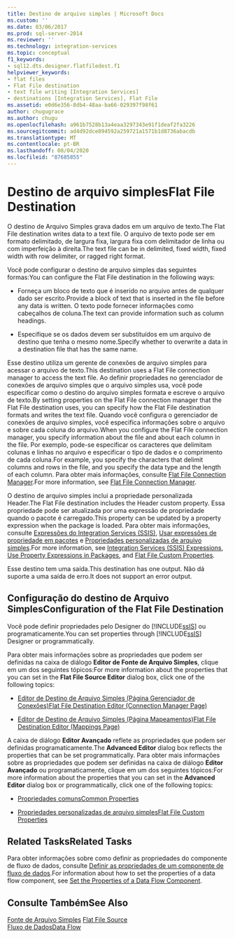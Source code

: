 ```yaml
---
title: Destino de arquivo simples | Microsoft Docs
ms.custom: ''
ms.date: 03/06/2017
ms.prod: sql-server-2014
ms.reviewer: ''
ms.technology: integration-services
ms.topic: conceptual
f1_keywords:
- sql12.dts.designer.flatfiledest.f1
helpviewer_keywords:
- flat files
- Flat File destination
- text file writing [Integration Services]
- destinations [Integration Services], Flat File
ms.assetid: e0d6e356-8db4-48aa-ba66-029397f98f61
author: chugugrace
ms.author: chugu
ms.openlocfilehash: a961b7528b13a4eaa3297343e91f1deaf2fa3226
ms.sourcegitcommit: ad4d92dce894592a259721a1571b1d8736abacdb
ms.translationtype: MT
ms.contentlocale: pt-BR
ms.lasthandoff: 08/04/2020
ms.locfileid: "87685855"
---
```

# <a name="flat-file-destination"></a><span data-ttu-id="30dd3-102">Destino de arquivo simples</span><span class="sxs-lookup"><span data-stu-id="30dd3-102">Flat File Destination</span></span>
  <span data-ttu-id="30dd3-103">O destino de Arquivo Simples grava dados em um arquivo de texto.</span><span class="sxs-lookup"><span data-stu-id="30dd3-103">The Flat File destination writes data to a text file.</span></span> <span data-ttu-id="30dd3-104">O arquivo de texto pode ser em formato delimitado, de largura fixa, largura fixa com delimitador de linha ou com imperfeição à direita.</span><span class="sxs-lookup"><span data-stu-id="30dd3-104">The text file can be in delimited, fixed width, fixed width with row delimiter, or ragged right format.</span></span>  
  
 <span data-ttu-id="30dd3-105">Você pode configurar o destino de arquivo simples das seguintes formas:</span><span class="sxs-lookup"><span data-stu-id="30dd3-105">You can configure the Flat File destination in the following ways:</span></span>  
  
-   <span data-ttu-id="30dd3-106">Forneça um bloco de texto que é inserido no arquivo antes de qualquer dado ser escrito.</span><span class="sxs-lookup"><span data-stu-id="30dd3-106">Provide a block of text that is inserted in the file before any data is written.</span></span> <span data-ttu-id="30dd3-107">O texto pode fornecer informações como cabeçalhos de coluna.</span><span class="sxs-lookup"><span data-stu-id="30dd3-107">The text can provide information such as column headings.</span></span>  
  
-   <span data-ttu-id="30dd3-108">Especifique se os dados devem ser substituídos em um arquivo de destino que tenha o mesmo nome.</span><span class="sxs-lookup"><span data-stu-id="30dd3-108">Specify whether to overwrite a data in a destination file that has the same name.</span></span>  
  
 <span data-ttu-id="30dd3-109">Esse destino utiliza um gerente de conexões de arquivo simples para acessar o arquivo de texto.</span><span class="sxs-lookup"><span data-stu-id="30dd3-109">This destination uses a Flat File connection manager to access the text file.</span></span> <span data-ttu-id="30dd3-110">Ao definir propriedades no gerenciador de conexões de arquivo simples que o arquivo simples usa, você pode especificar como o destino do arquivo simples formata e escreve o arquivo de texto.</span><span class="sxs-lookup"><span data-stu-id="30dd3-110">By setting properties on the Flat File connection manager that the Flat File destination uses, you can specify how the Flat File destination formats and writes the text file.</span></span> <span data-ttu-id="30dd3-111">Quando você configura o gerenciador de conexões de arquivo simples, você especifica informações sobre o arquivo e sobre cada coluna do arquivo.</span><span class="sxs-lookup"><span data-stu-id="30dd3-111">When you configure the Flat File connection manager, you specify information about the file and about each column in the file.</span></span> <span data-ttu-id="30dd3-112">Por exemplo, pode-se especificar os caracteres que delimitam colunas e linhas no arquivo e especificar o tipo de dados e o comprimento de cada coluna.</span><span class="sxs-lookup"><span data-stu-id="30dd3-112">For example, you specify the characters that delimit columns and rows in the file, and you specify the data type and the length of each column.</span></span> <span data-ttu-id="30dd3-113">Para obter mais informações, consulte [Flat File Connection Manager](../connection-manager/file-connection-manager.md).</span><span class="sxs-lookup"><span data-stu-id="30dd3-113">For more information, see [Flat File Connection Manager](../connection-manager/file-connection-manager.md).</span></span>  
  
 <span data-ttu-id="30dd3-114">O destino de arquivo simples inclui a propriedade personalizada Header.</span><span class="sxs-lookup"><span data-stu-id="30dd3-114">The Flat File destination includes the Header custom property.</span></span> <span data-ttu-id="30dd3-115">Essa propriedade pode ser atualizada por uma expressão de propriedade quando o pacote é carregado.</span><span class="sxs-lookup"><span data-stu-id="30dd3-115">This property can be updated by a property expression when the package is loaded.</span></span> <span data-ttu-id="30dd3-116">Para obter mais informações, consulte [Expressões do Integration Services &#40;SSIS&#41;](../expressions/integration-services-ssis-expressions.md), [Usar expressões de propriedade em pacotes](../expressions/use-property-expressions-in-packages.md) e [Propriedades personalizadas de arquivo simples](flat-file-custom-properties.md).</span><span class="sxs-lookup"><span data-stu-id="30dd3-116">For more information, see [Integration Services &#40;SSIS&#41; Expressions](../expressions/integration-services-ssis-expressions.md), [Use Property Expressions in Packages](../expressions/use-property-expressions-in-packages.md), and [Flat File Custom Properties](flat-file-custom-properties.md).</span></span>  
  
 <span data-ttu-id="30dd3-117">Esse destino tem uma saída.</span><span class="sxs-lookup"><span data-stu-id="30dd3-117">This destination has one output.</span></span> <span data-ttu-id="30dd3-118">Não dá suporte a uma saída de erro.</span><span class="sxs-lookup"><span data-stu-id="30dd3-118">It does not support an error output.</span></span>  
  
## <a name="configuration-of-the-flat-file-destination"></a><span data-ttu-id="30dd3-119">Configuração do destino de Arquivo Simples</span><span class="sxs-lookup"><span data-stu-id="30dd3-119">Configuration of the Flat File Destination</span></span>  
 <span data-ttu-id="30dd3-120">Você pode definir propriedades pelo Designer do [!INCLUDE[ssIS](../../includes/ssis-md.md)] ou programaticamente.</span><span class="sxs-lookup"><span data-stu-id="30dd3-120">You can set properties through [!INCLUDE[ssIS](../../includes/ssis-md.md)] Designer or programmatically.</span></span>  
  
 <span data-ttu-id="30dd3-121">Para obter mais informações sobre as propriedades que podem ser definidas na caixa de diálogo **Editor de Fonte de Arquivo Simples**, clique em um dos seguintes tópicos:</span><span class="sxs-lookup"><span data-stu-id="30dd3-121">For more information about the properties that you can set in the **Flat File Source Editor** dialog box, click one of the following topics:</span></span>  
  
-   [<span data-ttu-id="30dd3-122">Editor de Destino de Arquivo Simples &#40;Página Gerenciador de Conexões&#41;</span><span class="sxs-lookup"><span data-stu-id="30dd3-122">Flat File Destination Editor &#40;Connection Manager Page&#41;</span></span>](../flat-file-destination-editor-connection-manager-page.md)  
  
-   [<span data-ttu-id="30dd3-123">Editor de Destino de Arquivo Simples &#40;Página Mapeamentos&#41;</span><span class="sxs-lookup"><span data-stu-id="30dd3-123">Flat File Destination Editor &#40;Mappings Page&#41;</span></span>](../flat-file-destination-editor-mappings-page.md)  
  
 <span data-ttu-id="30dd3-124">A caixa de diálogo **Editor Avançado** reflete as propriedades que podem ser definidas programaticamente.</span><span class="sxs-lookup"><span data-stu-id="30dd3-124">The **Advanced Editor** dialog box reflects the properties that can be set programmatically.</span></span> <span data-ttu-id="30dd3-125">Para obter mais informações sobre as propriedades que podem ser definidas na caixa de diálogo **Editor Avançado** ou programaticamente, clique em um dos seguintes tópicos:</span><span class="sxs-lookup"><span data-stu-id="30dd3-125">For more information about the properties that you can set in the **Advanced Editor** dialog box or programmatically, click one of the following topics:</span></span>  
  
-   [<span data-ttu-id="30dd3-126">Propriedades comuns</span><span class="sxs-lookup"><span data-stu-id="30dd3-126">Common Properties</span></span>](../common-properties.md)  
  
-   [<span data-ttu-id="30dd3-127">Propriedades personalizadas de arquivo simples</span><span class="sxs-lookup"><span data-stu-id="30dd3-127">Flat File Custom Properties</span></span>](flat-file-custom-properties.md)  
  
## <a name="related-tasks"></a><span data-ttu-id="30dd3-128">Related Tasks</span><span class="sxs-lookup"><span data-stu-id="30dd3-128">Related Tasks</span></span>  
 <span data-ttu-id="30dd3-129">Para obter informações sobre como definir as propriedades do componente de fluxo de dados, consulte [Definir as propriedades de um componente de fluxo de dados](set-the-properties-of-a-data-flow-component.md).</span><span class="sxs-lookup"><span data-stu-id="30dd3-129">For information about how to set the properties of a data flow component, see [Set the Properties of a Data Flow Component](set-the-properties-of-a-data-flow-component.md).</span></span>  
  
## <a name="see-also"></a><span data-ttu-id="30dd3-130">Consulte Também</span><span class="sxs-lookup"><span data-stu-id="30dd3-130">See Also</span></span>  
 <span data-ttu-id="30dd3-131">[Fonte de Arquivo Simples](flat-file-source.md) </span><span class="sxs-lookup"><span data-stu-id="30dd3-131">[Flat File Source](flat-file-source.md) </span></span>  
 [<span data-ttu-id="30dd3-132">Fluxo de Dados</span><span class="sxs-lookup"><span data-stu-id="30dd3-132">Data Flow</span></span>](data-flow.md)  
  
  
